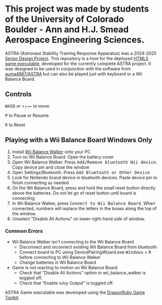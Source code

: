 # This project was made by students of the University of Colorado Boulder - Ann and H.J. Smead Aerospace Engineering Sciences.
ASTRA (Astronaut Stability Training Response Apparatus) was a 2024-2025 [Senior Design Project](https://www.colorado.edu/aerospace/academics/undergraduates/senior-design-projects). This repository is a host for the deployed [HTML5 game executable](https://github.com/auma4987/ASTRA/blob/main/ASTRA%20Game%20-%20Published%20Versions/astra_game-html5.zip), developed for the currently complete ASTRA project. It was designed to be used in conjunction with the software from [auma4987/ASTRA](https://github.com/auma4987/ASTRA) but can also be played just with keyboard or a Wii Balance Board.

## Controls
<kbd>W</kbd><kbd>A</kbd><kbd>S</kbd><kbd>D</kbd> or <kbd>↑</kbd><kbd>↓</kbd><kbd>→</kbd><kbd>←</kbd> to move

<kbd>P</kbd> to Pause or Resume

<kbd>R</kbd> to Reset

## Playing with a Wii Balance Board **Windows Only**
1. Install [Wii Balance Walker](https://github.com/lshachar/WiiBalanceWalker) onto your PC
2. Turn on Wii Balance Board. Open the battery cover
3. Open Wii Balance Walker. Press <kbd>Add/Remove bluetooth Wii device</kbd>. Copy device pin and close the window
4. Open Settings/Bluetooth. Press <kbd>Add Bluetooth or Other Device</kbd>
5. Look for Nintendo brand device in bluetooth devices. Paste device pin to finish connecting as needed
6. On the Wii Balance Board, press and hold the small reset button directly above the batteries. Do not let go of reset button until board is connecting
7. In Wii Balance Walker, press <kbd>Connect to Wii Balance Board</kbd>. When connected, numbers will replace the letters in the boxes along the top of the window.
8. Unselect "Disable All Actions" on lower right-hand side of window.


### Common Errors
- Wii Balance Walker isn't connecting to the Wii Balance Board
  - Disconnect and reconnect existing Wii Balance Board from bluetooth
  - Connect board to PC using DevicePairingWizard.exe <kbd>Windows</kbd> + <kbd>R</kbd> before connecting to Wii Balance Walker
  - Change batteries in Wii Balance Board
- Game is not reacting to motion on Wii Balance Board 
  - Check that “Disable All Actions” option in wii_balance_walker is toggled off.
  - Check that "Enable vJoy Output" is toggled off.

ASTRA Game executable was developed using the [DragonRuby Game Toolkit](https://dragonruby.org/).
